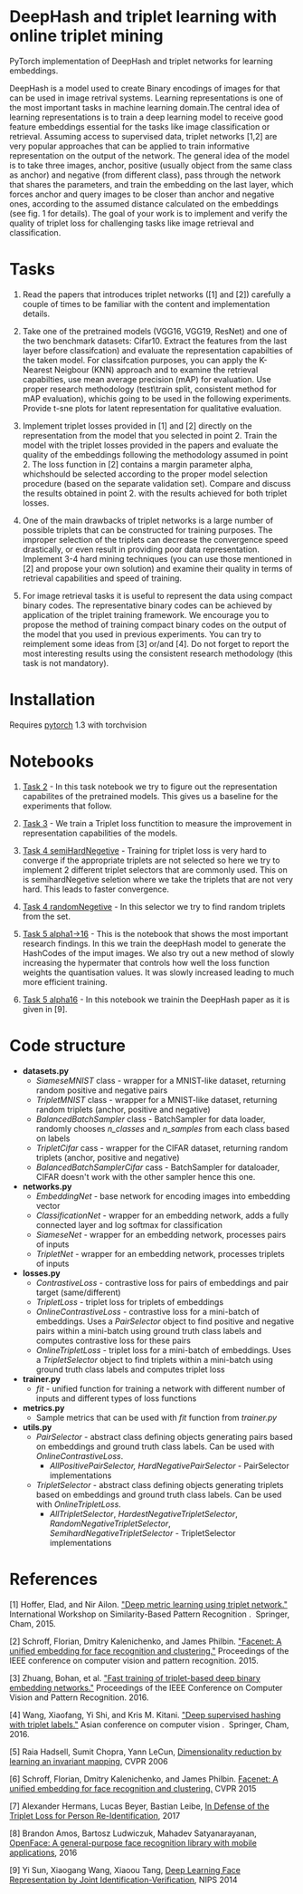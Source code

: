 # DeepHash and triplet learning with online triplet mining

PyTorch implementation of DeepHash and triplet networks for learning embeddings.

DeepHash is a model used to create Binary encodings of images for that can be used in image retrival systems.
Learning representations is one of the most important tasks in machine learning domain.The central idea of learning representations is to train a deep learning model to receive good feature embeddings essential for the tasks like image classification or retrieval. Assuming access to supervised data, triplet networks [1,2] are very popular approaches that can be applied to train informative representation on the output of the network. The general idea of the model is to take three images, anchor, positive (usually object from the same class as anchor) and negative (from different class), pass through the network that shares the parameters, and train the embedding on the last layer, which forces anchor and query images to be closer than anchor and negative ones, according to the assumed distance calculated on the embeddings (see fig. 1 for details). The goal of your work is to implement and verify the quality of triplet loss for challenging tasks like image retrieval and classification.

# Tasks

1. Read the papers that introduces triplet networks ([1] and [2]) carefully a couple of
times to be familiar with the content and implementation details.

2. Take one of the pretrained models (VGG16, VGG19, ResNet) and one of the two
benchmark datasets: Cifar10. Extract the features from the last layer
before classifcation) and evaluate the representation capabilties of the taken
model. For classifcation purposes, you can apply the K-Nearest Neigbour (KNN)
approach and to examine the retrieval capabilties, use mean average precision
(mAP) for evaluation. Use proper research methodology (test\train split, consistent
method for mAP evaluation), whichis going to be used in the following experiments.
Provide t-sne plots for latent representation for qualitative evaluation.

3. Implement triplet losses provided in [1] and [2] directly on the representation from
the model that you selected in point 2. Train the model with the triplet losses
provided in the papers and evaluate the quality of the embeddings following the
methodology assumed in point 2. The loss function in [2] contains a margin
parameter alpha, whichshould be selected according to the proper model selection
procedure (based on the separate validation set). Compare and discuss the results
obtained in point 2. with the results achieved for both triplet losses.

4. One of the main drawbacks of triplet networks is a large number of possible triplets
that can be constructed for training purposes. The improper selection of the
triplets can decrease the convergence speed drastically, or even result in providing
poor data representation. Implement 3-4 hard mining techniques (you can use those
mentioned in [2] and propose your own solution) and examine their quality in terms
of retrieval capabilities and speed of training.

5. For image retrieval tasks it is useful to
represent the data using compact binary codes. The representative binary codes
can be achieved by application of the triplet training framework. We encourage you
to propose the method of training compact binary codes on the output of the model
that you used in previous experiments. You can try to reimplement some ideas from
[3] or/and [4]. Do not forget to report the most interesting results using the
consistent research methodology ​ (this task is not mandatory).

# Installation

Requires [pytorch](http://pytorch.org/) 1.3 with torchvision 

# Notebooks

1. [Task 2](https://github.com/jjmachan/DeepHash/blob/master/nbs/task_2.ipynb) - In this task notebook we try to figure out the representation capabilites of the pretrained models. This gives us a baseline for the experiments that follow.

2. [Task 3](https://github.com/jjmachan/DeepHash/blob/master/nbs/Task%203.ipynb) - We train a Triplet loss functition to measure the improvement in representation capabilities of the models.

3. [Task 4 semiHardNegetive](https://github.com/jjmachan/DeepHash/blob/master/nbs/task4_semihardNegetive.ipynb) - Training for triplet loss is very hard to converge if the appropriate triplets are not selected so here we try to implement 2 different triplet selectors that are commonly used. This on is semihardNegetive seletion where we take the triplets that are not very hard. This leads to faster convergence.

4. [Task 4 randomNegetive](https://github.com/jjmachan/DeepHash/blob/master/nbs/task4_random_negetive.ipynb) - In this selector we try to find random triplets from the set.

5. [Task 5 alpha1->16](https://github.com/jjmachan/DeepHash/blob/master/nbs/task5_alpha1_16.ipynb) - This is the notebook that shows the most important research findings. In this we train the deepHash model to generate the HashCodes of the imput images. We also try out a new method of slowly increasing the hypermater that controls how well the loss function weights the quantisation values. It was slowly increased leading to much more efficient training.

6. [Task 5 alpha16](https://github.com/jjmachan/DeepHash/blob/master/nbs/task5_alpha16.ipynb) - In this notebook we trainin the DeepHash paper as it is given in [9].



# Code structure

- **datasets.py**
  - *SiameseMNIST* class - wrapper for a MNIST-like dataset, returning random positive and negative pairs
  - *TripletMNIST* class - wrapper for a MNIST-like dataset, returning random triplets (anchor, positive and negative)
  - *BalancedBatchSampler* class - BatchSampler for data loader, randomly chooses *n_classes* and *n_samples* from each class based on labels
  - *TripletCifar* cass - wrapper for the CIFAR dataset, returning random triplets (anchor, positive and negative)
  - *BalancedBatchSamplerCifar* cass - BatchSampler for dataloader, CIFAR doesn't work with the other sampler hence this one.
- **networks.py**
  - *EmbeddingNet* - base network for encoding images into embedding vector
  - *ClassificationNet* - wrapper for an embedding network, adds a fully connected layer and log softmax for classification
  - *SiameseNet* - wrapper for an embedding network, processes pairs of inputs
  - *TripletNet* - wrapper for an embedding network, processes triplets of inputs
- **losses.py**
  - *ContrastiveLoss* - contrastive loss for pairs of embeddings and pair target (same/different)
  - *TripletLoss* - triplet loss for triplets of embeddings
  - *OnlineContrastiveLoss* - contrastive loss for a mini-batch of embeddings. Uses a *PairSelector* object to find positive and negative pairs within a mini-batch using ground truth class labels and computes contrastive loss for these pairs
  - *OnlineTripletLoss* - triplet loss for a mini-batch of embeddings. Uses a *TripletSelector* object to find triplets within a mini-batch using ground truth class labels and computes triplet loss
- **trainer.py**
  - *fit* - unified function for training a network with different number of inputs and different types of loss functions
- **metrics.py**
  - Sample metrics that can be used with *fit* function from *trainer.py*
- **utils.py**
  - *PairSelector* - abstract class defining objects generating pairs based on embeddings and ground truth class labels. Can be used with *OnlineContrastiveLoss*.
    - *AllPositivePairSelector, HardNegativePairSelector* - PairSelector implementations
  - *TripletSelector* - abstract class defining objects generating triplets based on embeddings and ground truth class labels. Can be used with *OnlineTripletLoss*.
    - *AllTripletSelector*, *HardestNegativeTripletSelector*, *RandomNegativeTripletSelector*, *SemihardNegativeTripletSelector* - TripletSelector implementations



# References

[1] Hoffer, Elad, and Nir Ailon. ["Deep metric learning using triplet network."](https://arxiv.org/abs/1412.6622) ​ International
Workshop on Similarity-Based Pattern Recognition . ​ Springer, Cham, 2015.

[2] Schroff, Florian, Dmitry Kalenichenko, and James Philbin. ["Facenet: A unified embedding
for face recognition and clustering."](https://arxiv.org/abs/1503.03832) Proceedings of the IEEE conference on computer vision
and pattern recognition. 2015.

[3] Zhuang, Bohan, et al. ["Fast training of triplet-based deep binary embedding networks."](https://arxiv.org/abs/1503.03832)
Proceedings of the IEEE Conference on Computer Vision and Pattern Recognition. 2016.

[4] Wang, Xiaofang, Yi Shi, and Kris M. Kitani. ["Deep supervised hashing with triplet labels."](https://arxiv.org/abs/1612.03900)
Asian conference on computer vision . ​ Springer, Cham, 2016.

[5] Raia Hadsell, Sumit Chopra, Yann LeCun, [Dimensionality reduction by learning an invariant mapping](http://yann.lecun.com/exdb/publis/pdf/hadsell-chopra-lecun-06.pdf), CVPR 2006

[6] Schroff, Florian, Dmitry Kalenichenko, and James Philbin. [Facenet: A unified embedding for face recognition and clustering.](https://arxiv.org/abs/1503.03832) CVPR 2015

[7] Alexander Hermans, Lucas Beyer, Bastian Leibe, [In Defense of the Triplet Loss for Person Re-Identification](https://arxiv.org/pdf/1703.07737), 2017

[8] Brandon Amos, Bartosz Ludwiczuk, Mahadev Satyanarayanan, [OpenFace: A general-purpose face recognition library with mobile applications](http://reports-archive.adm.cs.cmu.edu/anon/2016/CMU-CS-16-118.pdf), 2016

[9] Yi Sun, Xiaogang Wang, Xiaoou Tang, [Deep Learning Face Representation by Joint Identification-Verification](http://papers.nips.cc/paper/5416-deep-learning-face-representation-by-joint-identification-verification), NIPS 2014
